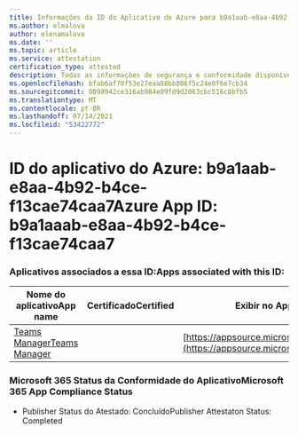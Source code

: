 ```yaml
---
title: Informações da ID do Aplicativo do Azure para b9a1aab-e8aa-4b92-b4ce-f13cae74caa7
ms.author: elmalova
author: elenamalova
ms.date: ''
ms.topic: article
ms.service: attestation
certification_type: attested
description: Todas as informações de segurança e conformidade disponíveis para b9a1aab-e8aa-4b92-b4ce-f13cae74caa7.
ms.openlocfilehash: bfab6af70f53e27eaa88bb806f5c24e0f6e7cb34
ms.sourcegitcommit: 0098942ce316ab984e09fd9d2063cbc516c8bfb5
ms.translationtype: MT
ms.contentlocale: pt-BR
ms.lasthandoff: 07/14/2021
ms.locfileid: "53422772"
---
```

# <a name="azure-app-id-b9a1aaab-e8aa-4b92-b4ce-f13cae74caa7"></a><span data-ttu-id="afb13-103">ID do aplicativo do Azure: b9a1aab-e8aa-4b92-b4ce-f13cae74caa7</span><span class="sxs-lookup"><span data-stu-id="afb13-103">Azure App ID: b9a1aaab-e8aa-4b92-b4ce-f13cae74caa7</span></span>


### <a name="apps-associated-with-this-id"></a><span data-ttu-id="afb13-104">Aplicativos associados a essa ID:</span><span class="sxs-lookup"><span data-stu-id="afb13-104">Apps associated with this ID:</span></span>
| <span data-ttu-id="afb13-105">**Nome do aplicativo**</span><span class="sxs-lookup"><span data-stu-id="afb13-105">**App name**</span></span> | <span data-ttu-id="afb13-106">**Certificado**</span><span class="sxs-lookup"><span data-stu-id="afb13-106">**Certified**</span></span> | <span data-ttu-id="afb13-107">**Exibir no AppSource**</span><span class="sxs-lookup"><span data-stu-id="afb13-107">**View in AppSource**</span></span> |
|-|-|-|
| [<span data-ttu-id="afb13-108">Teams Manager</span><span class="sxs-lookup"><span data-stu-id="afb13-108">Teams Manager</span></span>](https://docs.microsoft.com/en-us/microsoft-365-app-certification/forward/WA200000764) |  | [https://appsource.microsoft.com/product/office/WA200000764](https://appsource.microsoft.com/product/office/WA200000764) |

### <a name="microsoft-365-app-compliance-status"></a><span data-ttu-id="afb13-109">Microsoft 365 Status da Conformidade do Aplicativo</span><span class="sxs-lookup"><span data-stu-id="afb13-109">Microsoft 365 App Compliance Status</span></span>
- <span data-ttu-id="afb13-110">Publisher Status do Atestado: Concluído</span><span class="sxs-lookup"><span data-stu-id="afb13-110">Publisher Attestaton Status: Completed</span></span>
